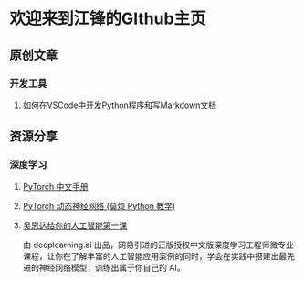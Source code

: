 # 欢迎来到江锋的GIthub主页


## 原创文章

### 开发工具

1. [如何在VSCode中开发Python程序和写Markdown文档](https://github.com/lujiangfeng/Jiangfeng/tree/master/%E5%A6%82%E4%BD%95%E5%9C%A8VSCode%E4%B8%AD%E5%BC%80%E5%8F%91Python%E7%A8%8B%E5%BA%8F%E5%92%8C%E5%86%99Markdown%E6%96%87%E6%A1%A3)



## 资源分享

### 深度学习

1. [PyTorch 中文手册](https://github.com/zergtant/pytorch-handbook) 

2. [PyTorch 动态神经网络 (莫烦 Python 教学)](https://www.bilibili.com/video/av15997678?p=1 )

3. [吴恩达给你的人工智能第一课](https://mooc.study.163.com/smartSpec/detail/1001319001.htm)
   
    由 deeplearning.ai 出品，网易引进的正版授权中文版深度学习工程师微专业课程，让你在了解丰富的人工智能应用案例的同时，学会在实践中搭建出最先进的神经网络模型，训练出属于你自己的 AI。

    

